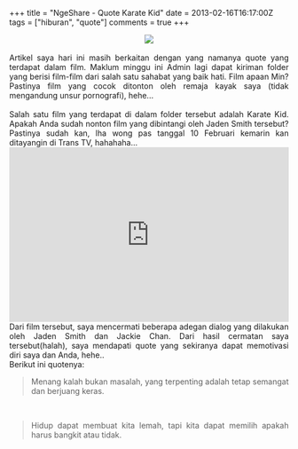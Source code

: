 +++
title = "NgeShare - Quote Karate Kid"
date = 2013-02-16T16:17:00Z
tags = ["hiburan", "quote"]
comments = true
+++

<center><img border="0" data-original-height="768" data-original-width="1366" src="https://1.bp.blogspot.com/-UZCSYPeJ1-4/XNiLr1m0RsI/AAAAAAAATk8/fIe-sFx13NYzyPhOXWwEfKgv0tpLsBtbACLcBGAs/s1600/karatekid.jpg" /></center><br />
<div style="text-align: justify;">Artikel saya hari ini masih berkaitan dengan yang namanya quote yang terdapat dalam film. Maklum minggu ini Admin lagi dapat kiriman folder yang berisi film-film dari salah satu sahabat yang baik hati. Film apaan Min? Pastinya film yang cocok ditonton oleh remaja kayak saya&nbsp;(tidak mengandung unsur pornografi), hehe...<br /><br />
Salah satu film yang terdapat di dalam folder tersebut adalah Karate Kid. Apakah Anda sudah nonton film yang dibintangi oleh Jaden Smith tersebut? Pastinya sudah kan, lha wong pas tanggal 10 Februari kemarin kan ditayangin di Trans TV, hahahaha...<br />
<iframe width="100%" height="315" src="https://www.youtube.com/embed/XY8amUImEu0" frameborder="0" allow="accelerometer; autoplay; encrypted-media; gyroscope; picture-in-picture" allowfullscreen></iframe><br />
Dari film tersebut, saya mencermati beberapa adegan dialog yang dilakukan oleh Jaden Smith dan Jackie Chan. Dari hasil cermatan saya tersebut(halah), saya mendapati quote yang sekiranya dapat memotivasi diri saya dan Anda, hehe..<br />
Berikut ini quotenya:<br /><blockquote class="tr_bq">Menang kalah bukan masalah, yang terpenting adalah tetap semangat dan berjuang keras.</blockquote><br />
<blockquote class="tr_bq">Hidup dapat membuat kita lemah, tapi kita dapat memilih apakah harus bangkit atau tidak.</blockquote></div>

